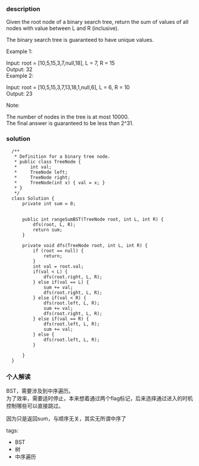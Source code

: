 ### description    
  Given the root node of a binary search tree, return the sum of values of all nodes with value between L and R (inclusive).  
    
  The binary search tree is guaranteed to have unique values.  
    
     
    
  Example 1:  
    
  Input: root = [10,5,15,3,7,null,18], L = 7, R = 15  
  Output: 32  
  Example 2:  
    
  Input: root = [10,5,15,3,7,13,18,1,null,6], L = 6, R = 10  
  Output: 23  
     
    
  Note:  
    
  The number of nodes in the tree is at most 10000.  
  The final answer is guaranteed to be less than 2^31.  
    
    
### solution    
```    
  /**  
   * Definition for a binary tree node.  
   * public class TreeNode {  
   *     int val;  
   *     TreeNode left;  
   *     TreeNode right;  
   *     TreeNode(int x) { val = x; }  
   * }  
   */  
  class Solution {  
      private int sum = 0;  
        
        
      public int rangeSumBST(TreeNode root, int L, int R) {  
          dfs(root, L, R);      
          return sum;  
      }  
    
      private void dfs(TreeNode root, int L, int R) {  
          if (root == null) {  
              return;  
          }  
          int val = root.val;  
          if(val < L) {  
              dfs(root.right, L, R);  
          } else if(val == L) {  
              sum += val;  
              dfs(root.right, L, R);  
          } else if(val < R) {  
              dfs(root.left, L, R);  
              sum += val;  
              dfs(root.right, L, R);  
          } else if(val == R) {  
              dfs(root.left, L, R);  
              sum += val;  
          } else {  
              dfs(root.left, L, R);  
          }  
            
      }  
  }  
```    
    
### 个人解读    
  BST，需要涉及到中序遍历。  
  为了效率，需要适时停止，本来想着通过两个flag标记，后来选择通过进入的时机控制哪些可以直接跳过。  
    
  因为只是返回sum，与顺序无关，其实无所谓中序了  
    
tags:    
  -  BST  
  -  树  
  -  中序遍历  
